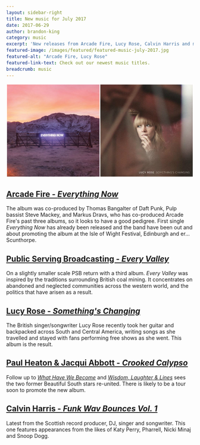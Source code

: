 ```yaml
---
layout: sidebar-right
title: New music for July 2017
date: 2017-06-29
author: brandon-king
category: music
excerpt: 'New releases from Arcade Fire, Lucy Rose, Calvin Harris and more'
featured-image: /images/featured/featured-music-july-2017.jpg
featured-alt: "Arcade Fire, Lucy Rose"
featured-link-text: Check out our newest music titles.
breadcrumb: music
---
```


![Arcade Fire, Lucy Rose](/images/featured/featured-music-july-2017.jpg)

## [Arcade Fire - <cite>Everything Now</cite>](https://suffolk.spydus.co.uk/cgi-bin/spydus.exe/ENQ/OPAC/BIBENQ?BRN=2245244)

The album was co-produced by Thomas Bangalter of Daft Punk, Pulp bassist Steve Mackey, and Markus Dravs, who has co-produced Arcade Fire's past three albums, so it looks to have a good pedigree. First single <cite>Everything Now</cite> has already been released and the band have been out and about promoting the album at the Isle of Wight Festival, Edinburgh and er... Scunthorpe.

## [Public Serving Broadcasting - <cite>Every Valley</cite>](https://suffolk.spydus.co.uk/cgi-bin/spydus.exe/ENQ/OPAC/BIBENQ?BRN=2186283)

On a slightly smaller scale PSB return with a third album. <cite>Every Valley</cite> was inspired by the traditions surrounding British coal mining. It concentrates on abandoned and neglected communities across the western world, and the politics that have arisen as a result.

## [Lucy Rose - <cite>Something's Changing</cite>](https://suffolk.spydus.co.uk/cgi-bin/spydus.exe/ENQ/OPAC/BIBENQ?BRN=2178591)

The British singer/songwriter Lucy Rose recently took her guitar and backpacked across South and Central America, writing songs as she travelled and stayed with fans performing free shows as she went. This album is the result.

## [Paul Heaton & Jacqui Abbott - <cite>Crooked Calypso</cite>]()

Follow up to [<cite>What Have We Become</cite>](https://suffolk.spydus.co.uk/cgi-bin/spydus.exe/ENQ/OPAC/BIBENQ?BRN=1588125) and [<cite>Wisdom, Laughter & Lines</cite>](https://suffolk.spydus.co.uk/cgi-bin/spydus.exe/ENQ/OPAC/BIBENQ?BRN=1872927) sees the two former Beautiful South stars re-united. There is likely to be a tour soon to promote the new album.

## [Calvin Harris - <cite>Funk Wav Bounces Vol. 1</cite>](https://suffolk.spydus.co.uk/cgi-bin/spydus.exe/ENQ/OPAC/BIBENQ?BRN=2201621)

Latest from the Scottish record producer, DJ, singer and songwriter. This one features appearances from the likes of Katy Perry, Pharrell, Nicki Minaj and Snoop Dogg.
